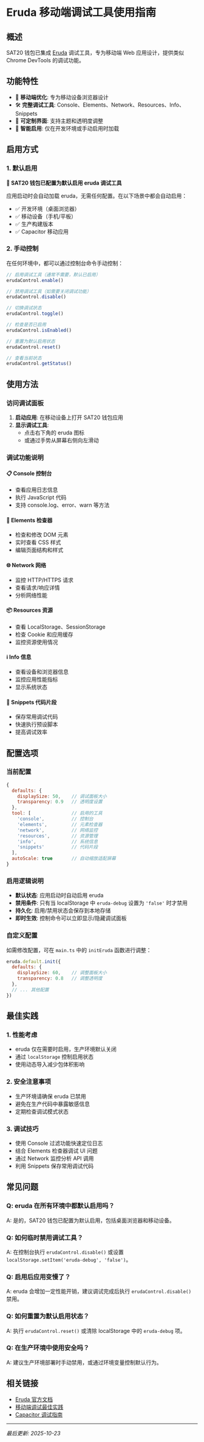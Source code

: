 # Eruda 移动端调试工具使用指南

## 概述

SAT20 钱包已集成 [Eruda](https://github.com/liriliri/eruda) 调试工具，专为移动端 Web 应用设计，提供类似 Chrome DevTools 的调试功能。

## 功能特性

- 📱 **移动端优化**: 专为移动设备浏览器设计
- 🛠️ **完整调试工具**: Console、Elements、Network、Resources、Info、Snippets
- 🎨 **可定制界面**: 支持主题和透明度调整
- 🔧 **智能启用**: 仅在开发环境或手动启用时加载

## 启用方式

### 1. 默认启用

**🎯 SAT20 钱包已配置为默认启用 eruda 调试工具**

应用启动时会自动加载 eruda，无需任何配置。在以下场景中都会自动启用：
- ✅ 开发环境（桌面浏览器）
- ✅ 移动设备（手机/平板）
- ✅ 生产构建版本
- ✅ Capacitor 移动应用

### 2. 手动控制

在任何环境中，都可以通过控制台命令手动控制：

```javascript
// 启用调试工具（通常不需要，默认已启用）
erudaControl.enable()

// 禁用调试工具（如需要关闭调试功能）
erudaControl.disable()

// 切换调试状态
erudaControl.toggle()

// 检查是否已启用
erudaControl.isEnabled()

// 重置为默认启用状态
erudaControl.reset()

// 查看当前状态
erudaControl.getStatus()
```

## 使用方法

### 访问调试面板

1. **启动应用**: 在移动设备上打开 SAT20 钱包应用
2. **显示调试工具**:
   - 点击右下角的 eruda 图标
   - 或通过手势从屏幕右侧向左滑动

### 调试功能说明

#### 📋 Console 控制台
- 查看应用日志信息
- 执行 JavaScript 代码
- 支持 console.log、error、warn 等方法

#### 🎨 Elements 检查器
- 检查和修改 DOM 元素
- 实时查看 CSS 样式
- 编辑页面结构和样式

#### 🌐 Network 网络
- 监控 HTTP/HTTPS 请求
- 查看请求/响应详情
- 分析网络性能

#### 📦 Resources 资源
- 查看 LocalStorage、SessionStorage
- 检查 Cookie 和应用缓存
- 监控资源使用情况

#### ℹ️ Info 信息
- 查看设备和浏览器信息
- 监控应用性能指标
- 显示系统状态

#### 📝 Snippets 代码片段
- 保存常用调试代码
- 快速执行预设脚本
- 提高调试效率

## 配置选项

### 当前配置

```javascript
{
  defaults: {
    displaySize: 50,    // 调试面板大小
    transparency: 0.9   // 透明度设置
  },
  tool: [               // 启用的工具
    'console',          // 控制台
    'elements',         // 元素检查器
    'network',          // 网络监控
    'resources',        // 资源管理
    'info',             // 系统信息
    'snippets'          // 代码片段
  ],
  autoScale: true       // 自动缩放适配屏幕
}
```

### 启用逻辑说明

- **默认状态**: 应用启动时自动启用 eruda
- **禁用条件**: 只有当 localStorage 中 `eruda-debug` 设置为 `'false'` 时才禁用
- **持久化**: 启用/禁用状态会保存到本地存储
- **即时生效**: 控制命令可以立即显示/隐藏调试面板

### 自定义配置

如需修改配置，可在 `main.ts` 中的 `initEruda` 函数进行调整：

```javascript
eruda.default.init({
  defaults: {
    displaySize: 60,    // 调整面板大小
    transparency: 0.8   // 调整透明度
  },
  // ... 其他配置
})
```

## 最佳实践

### 1. 性能考虑
- eruda 仅在需要时启用，生产环境默认关闭
- 通过 `localStorage` 控制启用状态
- 使用动态导入减少包体积影响

### 2. 安全注意事项
- 生产环境请确保 eruda 已禁用
- 避免在生产代码中暴露敏感信息
- 定期检查调试模式状态

### 3. 调试技巧
- 使用 Console 过滤功能快速定位日志
- 结合 Elements 检查器调试 UI 问题
- 通过 Network 监控分析 API 调用
- 利用 Snippets 保存常用调试代码

## 常见问题

### Q: eruda 在所有环境中都默认启用吗？
A: 是的，SAT20 钱包已配置为默认启用，包括桌面浏览器和移动设备。

### Q: 如何临时禁用调试工具？
A: 在控制台执行 `erudaControl.disable()` 或设置 `localStorage.setItem('eruda-debug', 'false')`。

### Q: 启用后应用变慢了？
A: eruda 会增加一定性能开销，建议调试完成后执行 `erudaControl.disable()` 禁用。

### Q: 如何重置为默认启用状态？
A: 执行 `erudaControl.reset()` 或清除 localStorage 中的 `eruda-debug` 项。

### Q: 在生产环境中使用安全吗？
A: 建议生产环境部署时手动禁用，或通过环境变量控制默认行为。

## 相关链接

- [Eruda 官方文档](https://github.com/liriliri/eruda)
- [移动端调试最佳实践](https://developers.google.com/web/tools/chrome-devtools/remote-debugging)
- [Capacitor 调试指南](https://capacitorjs.com/docs/guides/debugging)

---

*最后更新: 2025-10-23*
